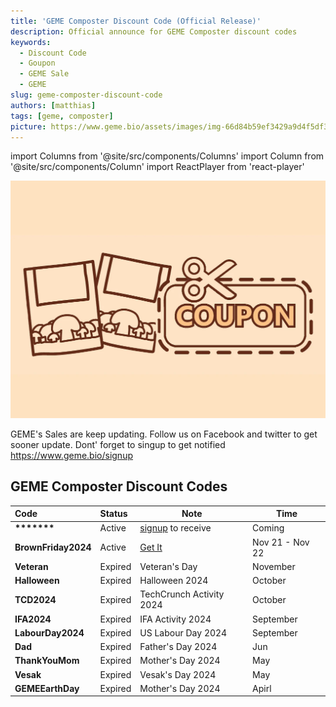 ```yaml
---
title: 'GEME Composter Discount Code (Official Release)'
description: Official announce for GEME Composter discount codes
keywords:
  - Discount Code
  - Goupon
  - GEME Sale
  - GEME
slug: geme-composter-discount-code
authors: [matthias]
tags: [geme, composter]
picture: https://www.geme.bio/assets/images/img-66d84b59ef3429a9d4f5df3cfc1375f8.png
---
```

<head>
    <meta charSet="utf-8" />
    <meta name="twitter:card" content="summary_large_image" />
    <meta data-rh="true" property="og:image" content="https://www.geme.bio/assets/images/img-66d84b59ef3429a9d4f5df3cfc1375f8.png" />
    <meta data-rh="true" name="twitter:image" content="https://www.geme.bio/assets/images/img-66d84b59ef3429a9d4f5df3cfc1375f8.png"/>
    <meta data-rh="true" property="og:url" content="https://www.geme.bio/blog/geme-composter-discount-code"/>
    <meta data-rh="true" property="og:locale" content="en"/>
</head>

import Columns from '@site/src/components/Columns'
import Column from '@site/src/components/Column'
import ReactPlayer from 'react-player'

![Food Waste Composting](./img/img.png)

GEME's Sales are keep updating. Follow us on Facebook and twitter to get sooner update.
Dont' forget to singup to get notified  https://www.geme.bio/signup

<!-- truncate -->

## GEME Composter Discount Codes 


| Code                | Status  | Note                                                                       | Time            |
|:--------------------|:--------|----------------------------------------------------------------------------|-----------------|
| **\*\*\*\*\*\*\***  | Active  | [signup](https://www.geme.bio/signup) to receive                           | Coming          |
| **BrownFriday2024** | Active  | [Get It](https://www.geme.bio/product/geme?discount-code=BrownFriday2024)  | Nov 21 - Nov 22 |
| **Veteran**         | Expired | Veteran's Day                                                              | November        |
| **Halloween**       | Expired | Halloween 2024                                                             | October         |
| **TCD2024**         | Expired | TechCrunch Activity 2024                                                   | October         |
| **IFA2024**         | Expired | IFA Activity 2024                                                          | September       |
| **LabourDay2024**   | Expired | US Labour Day 2024                                                         | September       |
| **Dad**             | Expired | Father's Day 2024                                                          | Jun             |
| **ThankYouMom**     | Expired | Mother's Day 2024                                                          | May             |
| **Vesak**           | Expired | Vesak's Day 2024                                                           | May             |
| **GEMEEarthDay**    | Expired | Mother's Day 2024                                                          | Apirl           |
